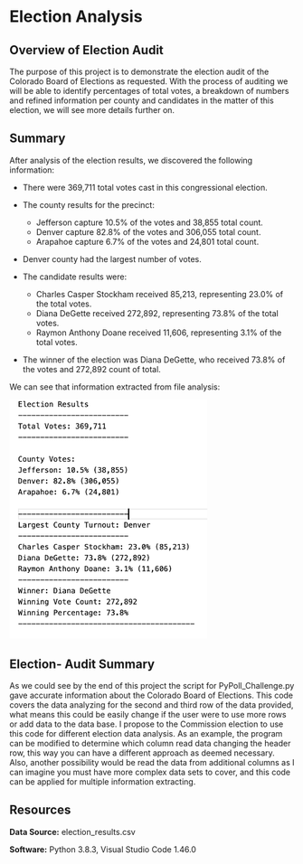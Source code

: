 # Election Analysis

## Overview of Election Audit

The purpose of this project is to demonstrate the election audit of the Colorado Board of Elections as requested.
With the process of auditing we will be able to identify percentages of total votes, a breakdown of numbers and refined information per county and candidates in the matter of this election, we will see more details further on.

## Summary

After analysis of the election results, we discovered the following information:

- There were 369,711 total votes cast in this congressional election.
- The county results for the precinct:
  - Jefferson capture 10.5% of the votes and 38,855 total count.
  - Denver capture 82.8% of the votes and 306,055 total count.
  - Arapahoe capture 6.7% of the votes and 24,801 total count.
- Denver county had the largest number of votes.

- The candidate results were:
  - Charles Casper Stockham received 85,213, representing 23.0% of the total votes.
  - Diana DeGette received  272,892, representing 73.8% of the total votes.
  - Raymon Anthony Doane received 11,606, representing 3.1% of the total votes. 
- The winner of the election was Diana DeGette, who received 73.8% of the votes and 272,892 count of total.

We can see that information extracted from file analysis:

<img src="https://github.com/abramscris/Election_Analysis/blob/main/Analysis/Election_Analysis.PNG" width="350">

## Election- Audit Summary 

As we could see by the end of this project the script for PyPoll_Challenge.py gave accurate information about the Colorado Board of Elections. This code covers the data analyzing for the second and third row of the data provided, what means this could be easily change if the user were to use more rows or add data to the data base.
I propose to the Commission election to use this code for different election data analysis. As an example, the program can be modified to determine which column read data changing the header row, this way you can have a different approach as deemed necessary. Also, another possibility would be read the data from additional columns as I can imagine you must have more complex data sets to cover, and this code can be applied for multiple information extracting.

## Resources

**Data Source:** election_results.csv

**Software:** Python 3.8.3, Visual Studio Code 1.46.0
